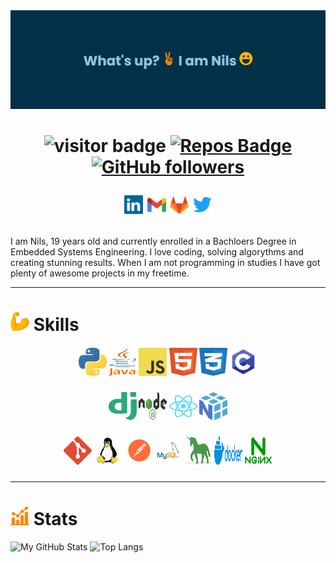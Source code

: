 <img src="https://github.com/nilsertle/nilsertle/blob/main/src/banner2.png">

<h1 align="center">

![visitor badge](https://visitor-badge.glitch.me/badge?page_id=nilsertle.visitor-badge&right_color=blue) 
[![Repos Badge](https://badges.pufler.dev/repos/nilsertle)](https://github.com/nilsertle?tab=repositories)
[![GitHub followers](https://img.shields.io/github/followers/nilsertle.svg?style=flat&label=Follow&maxAge=2592000)](https://github.com/nilsertle?tab=followers)

[<img src="https://github.com/nilsertle/nilsertle/blob/main/src/linkedin.svg" alt="LinkedIn Logo" width="30"/>](https://www.linkedin.com/in/nils-ertle-27987b209/)
[<img src="https://github.com/nilsertle/nilsertle/blob/main/src/gmail.svg" alt="Gmail Logo" width="30"/>](nilssertle@gmail.com)
[<img src="https://github.com/nilsertle/nilsertle/blob/main/src/gitlab.svg" alt="Gmail Logo" width="30"/>](https://gitlab.com/nilsertle)
[<img src="https://github.com/nilsertle/nilsertle/blob/main/src/twitter-3.svg" alt="Gmail Logo" width="30"/>](https://twitter.com/_n_i__l_s_)
   
</h1>

I am Nils, 19 years old and currently enrolled in a Bachloers Degree in Embedded Systems Engineering. I love coding, solving algorythms and creating stunning results. When I am not programming in studies I have got plenty of awesome projects in my freetime. 

---
# <img src="https://github.com/nilsertle/nilsertle/blob/main/src/muscle.png" width="30px"> Skills


<h5 align="center">

[<img src="https://github.com/nilsertle/nilsertle/blob/main/src/python-5(1).svg" alt="Python Logo" width="45" height="45"/>](https://www.python.org/)
[<img src="https://github.com/nilsertle/nilsertle/blob/main/src/java-4.svg" alt="Java Logo" width="45" height="45"/>](https://www.java.com/de/)
[<img src="https://github.com/nilsertle/nilsertle/blob/main/src/logo-javascript.svg" alt="Javascript Logo" width="45" height="45"/>](https://developer.mozilla.org/de/docs/Web/JavaScript)
[<img src="https://github.com/nilsertle/nilsertle/blob/main/src/html-1.svg" alt="HTML5 Logo" width="45" height="45"/>](https://developer.mozilla.org/de/docs/Learn/Getting_started_with_the_web/HTML_basics)
[<img src="https://github.com/nilsertle/nilsertle/blob/main/src/css-3.svg" alt="CSS Logo" width="45" height="45"/>](https://developer.mozilla.org/de/docs/Learn/Getting_started_with_the_web/CSS_basics)
[<img src="https://github.com/nilsertle/nilsertle/blob/main/src/pngegg.png" alt="C Logo" width="45" height="45"/>]("")

</h5>


<h5 align="center">
   
[<img src="https://github.com/nilsertle/nilsertle/blob/main/src/django.svg" alt="Django Logo" width="45" height="45"/>](https://www.djangoproject.com/)
[<img src="https://github.com/nilsertle/nilsertle/blob/main/src/nodejs-1.svg" alt="Nodejs Logo" width="45" height="45"/>](https://nodejs.org/en/)
[<img src="https://github.com/nilsertle/nilsertle/blob/main/src/react-2.svg" alt="React Logo" width="45" height="45"/>](https://reactjs.org/)
[<img src="https://github.com/nilsertle/nilsertle/blob/main/src/numpy-1.svg" alt="NumPy Logo" width="45" height="45"/>](https://numpy.org/)

</h5>


<h5 align="center">
   
[<img src="https://github.com/nilsertle/nilsertle/blob/main/src/git-icon.svg" alt="Git Logo" width="45" height="45"/>](https://git-scm.com/)
[<img src="https://github.com/nilsertle/nilsertle/blob/main/src/linux-tux.svg" alt="Linux Logo" width="45" height="45"/>](https://www.linux.org/)
[<img src="https://github.com/nilsertle/nilsertle/blob/main/src/postman.svg" alt="Postman Logo" width="45" height="45"/>](https://www.postman.com/)
[<img src="https://github.com/nilsertle/nilsertle/blob/main/src/MySQL-Logo.wine.svg" alt="MySql Logo" width="45" height="45"/>](https://www.mysql.com/de/)
[<img src="https://github.com/nilsertle/nilsertle/blob/main/src/gunicorn.svg" alt="Gunicorn Logo" width="45" height="45"/>](https://gunicorn.org/)
[<img src="https://github.com/nilsertle/nilsertle/blob/main/src/docker-3.svg" alt="Docker Logo" width="45" height="45"/>](https://www.docker.com/)
[<img src="https://github.com/nilsertle/nilsertle/blob/main/src/nginx-1.svg" alt="Nginx Logo" width="45" height="45"/>](https://www.nginx.com/)

</h5>

---
# <img src="https://github.com/nilsertle/nilsertle/blob/main/src/statistics.png" width="30px"> Stats

![My GitHub Stats](https://github-readme-stats.vercel.app/api?username=nilsertle&theme=github_dark&show_icons=true)
![Top Langs](https://github-readme-stats.vercel.app/api/top-langs/?username=nilsertle&hide=javascript,html)
